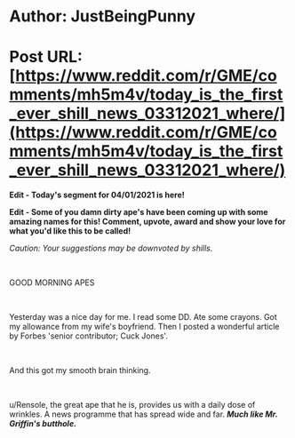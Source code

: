 # Author: JustBeingPunny
# Post URL: [https://www.reddit.com/r/GME/comments/mh5m4v/today_is_the_first_ever_shill_news_03312021_where/](https://www.reddit.com/r/GME/comments/mh5m4v/today_is_the_first_ever_shill_news_03312021_where/)


**Edit - Today's segment for 04/01/2021 is here!**

**Edit - Some of you damn dirty ape's have been coming up with some amazing names for this! Comment, upvote, award and show your love for what you'd like this to be called!**

*Caution: Your suggestions may be downvoted by shills.*

&#x200B;

GOOD MORNING APES

&#x200B;

Yesterday was a nice day for me. I read some DD. Ate some crayons. Got my allowance from my wife's boyfriend. Then I posted a wonderful article by Forbes 'senior contributor; Cuck Jones'.

&#x200B;

And this got my smooth brain thinking.

&#x200B;

u/Rensole, the great ape that he is, provides us with a daily dose of wrinkles. A news programme that has spread wide and far. ***Much like Mr. Griffin's butthole.***